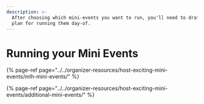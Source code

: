 ```yaml
---
description: >-
  After choosing which mini-events you want to run, you'll need to draft up a
  plan for running them day-of.
---
```


# Running your Mini Events

{% page-ref page="../../organizer-resources/host-exciting-mini-events/mlh-mini-events/" %}

{% page-ref page="../../organizer-resources/host-exciting-mini-events/additional-mini-events/" %}

